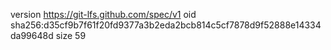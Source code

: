 version https://git-lfs.github.com/spec/v1
oid sha256:d35cf9b7f61f20fd9377a3b2eda2bcb814c5cf7878d9f52888e14334da99648d
size 59
